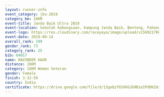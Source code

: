 ```yaml
---
layout: runner-info 
event_category: jbu-2019 
category_km: 16KM 
event-title: Janda Baik Ultra 2019 
event-location: Sekolah Kebangsaan, Kampung Janda Baik, Bentong, Pahang, Malaysia 
event-logo: https://res.cloudinary.com/raceyaya/image/upload/v1569217009/logo/janda-baik_vch1pc.jpg 
event-date: 2019-09-14
overall_rank: 199
gender_rank: 73
category_rank: 25
bib: 64017
name: RAVINDER KAUR
distance: 16KM
category: 16KM Women Veteran
gender: Female
finish: 3-32-59
country: India
certificate: https://drive.google.com/file/d/13goQzfGSXKGJb9BieIPd0K2UxCunWjFF/view?usp=sharing
---
```

